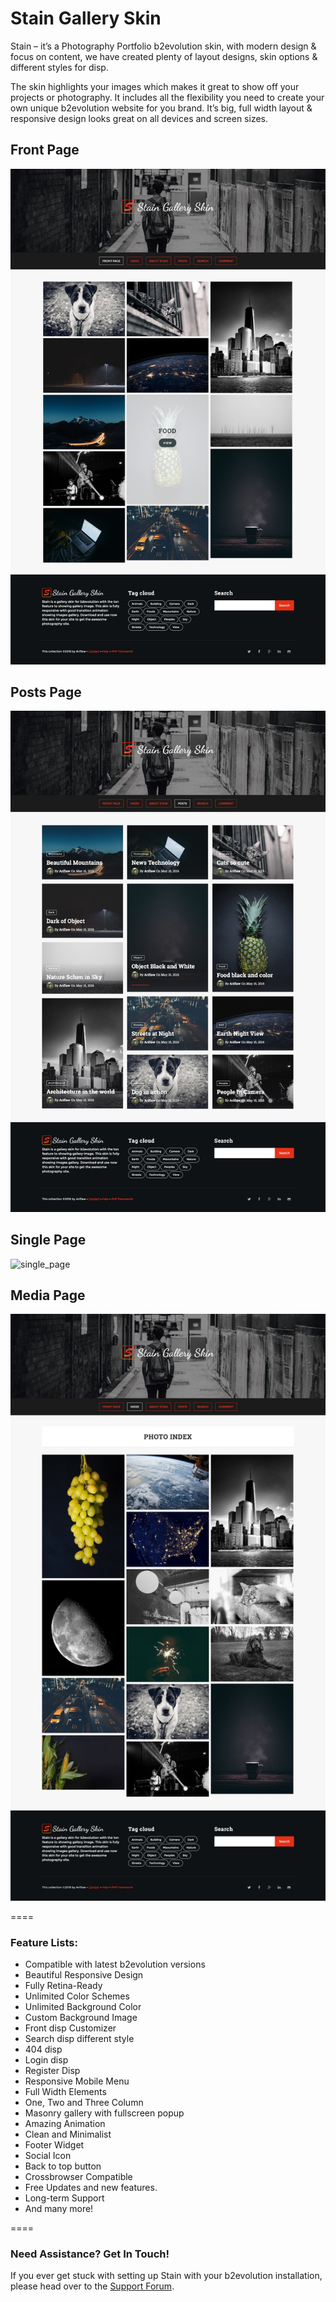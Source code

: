 # Stain Gallery Skin

Stain – it’s a Photography Portfolio b2evolution skin, with modern design & focus on content, we have created plenty of layout designs, skin options & different styles for disp.

The skin highlights your images which makes it great to show off your projects or photography. It includes all the flexibility you need to create your own unique b2evolution website for you brand. It’s big, full width layout & responsive design looks great on all devices and screen sizes.

## Front Page

![front_page](skinshot_front.jpg)

## Posts Page
![posts_page](skinshot_posts.jpg)

## Single Page
![single_page](skinshot_singke.jpg)

## Media Page
![media_page](skinshot_media.jpg)


====

### Feature Lists:

- Compatible with latest b2evolution versions
- Beautiful Responsive Design
- Fully Retina-Ready
- Unlimited Color Schemes
- Unlimited Background Color
- Custom Background Image
- Front disp Customizer
- Search disp different style
- 404 disp
- Login disp
- Register Disp
- Responsive Mobile Menu
- Full Width Elements
- One, Two and Three Column
- Masonry gallery with fullscreen popup
- Amazing Animation
- Clean and Minimalist
- Footer Widget
- Social Icon
- Back to top button
- Crossbrowser Compatible
- Free Updates and new features.
- Long-term Support
- And many more!

====

### Need Assistance? Get In Touch!

If you ever get stuck with setting up Stain with your b2evolution installation, please head over to the [Support Forum](http://forums.b2evolution.net/).
